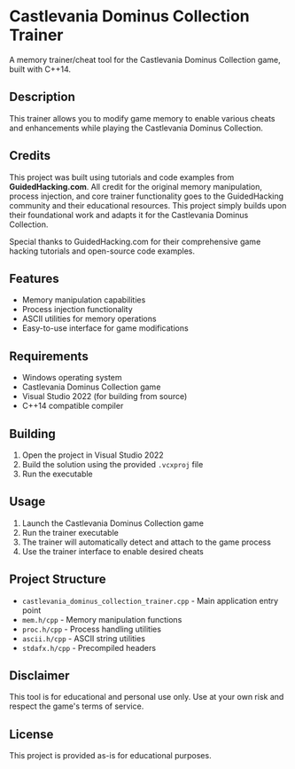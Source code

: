 # Castlevania Dominus Collection Trainer

A memory trainer/cheat tool for the Castlevania Dominus Collection game, built with C++14.

## Description

This trainer allows you to modify game memory to enable various cheats and enhancements while playing the Castlevania Dominus Collection.

## Credits

This project was built using tutorials and code examples from **GuidedHacking.com**. All credit for the original memory manipulation, process injection, and core trainer functionality goes to the GuidedHacking community and their educational resources. This project simply builds upon their foundational work and adapts it for the Castlevania Dominus Collection.

Special thanks to GuidedHacking.com for their comprehensive game hacking tutorials and open-source code examples.

## Features

- Memory manipulation capabilities
- Process injection functionality
- ASCII utilities for memory operations
- Easy-to-use interface for game modifications

## Requirements

- Windows operating system
- Castlevania Dominus Collection game
- Visual Studio 2022 (for building from source)
- C++14 compatible compiler

## Building

1. Open the project in Visual Studio 2022
2. Build the solution using the provided `.vcxproj` file
3. Run the executable

## Usage

1. Launch the Castlevania Dominus Collection game
2. Run the trainer executable
3. The trainer will automatically detect and attach to the game process
4. Use the trainer interface to enable desired cheats

## Project Structure

- `castlevania_dominus_collection_trainer.cpp` - Main application entry point
- `mem.h/cpp` - Memory manipulation functions
- `proc.h/cpp` - Process handling utilities
- `ascii.h/cpp` - ASCII string utilities
- `stdafx.h/cpp` - Precompiled headers

## Disclaimer

This tool is for educational and personal use only. Use at your own risk and respect the game's terms of service.

## License

This project is provided as-is for educational purposes.